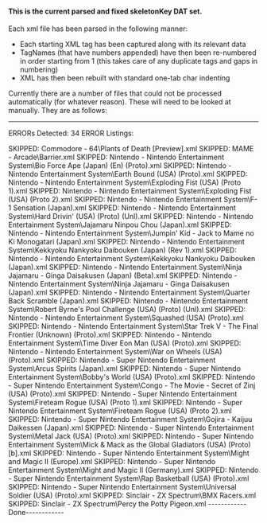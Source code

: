 ﻿#### This is the current parsed and fixed skeletonKey DAT set.

Each xml file has been parsed in the following manner:

* Each starting XML tag has been captured along with its relevant data
* TagNames (that have numbers appended) have then been re-numbered in order starting from 1 (this takes care of any duplicate tags and gaps in numbering)
* XML has then been rebuilt with standard one-tab char indenting

Currently there are a number of files that could not be processed automatically (for whatever reason). These will need to be looked at manually.
They are as follows:


----------------
ERRORs Detected: 34
ERROR Listings:

SKIPPED: Commodore - 64\Plants of Death [Preview].xml
SKIPPED: MAME - Arcade\Barrier.xml
SKIPPED: Nintendo - Nintendo Entertainment System\Bio Force Ape (Japan) (En) (Proto).xml
SKIPPED: Nintendo - Nintendo Entertainment System\Earth Bound (USA) (Proto).xml
SKIPPED: Nintendo - Nintendo Entertainment System\Exploding Fist (USA) (Proto 1).xml
SKIPPED: Nintendo - Nintendo Entertainment System\Exploding Fist (USA) (Proto 2).xml
SKIPPED: Nintendo - Nintendo Entertainment System\F-1 Sensation (Japan).xml
SKIPPED: Nintendo - Nintendo Entertainment System\Hard Drivin' (USA) (Proto) (Unl).xml
SKIPPED: Nintendo - Nintendo Entertainment System\Jajamaru Ninpou Chou (Japan).xml
SKIPPED: Nintendo - Nintendo Entertainment System\Jumpin' Kid - Jack to Mame no Ki Monogatari (Japan).xml
SKIPPED: Nintendo - Nintendo Entertainment System\Kekkyoku Nankyoku Daibouken (Japan) (Rev 1).xml
SKIPPED: Nintendo - Nintendo Entertainment System\Kekkyoku Nankyoku Daibouken (Japan).xml
SKIPPED: Nintendo - Nintendo Entertainment System\Ninja Jajamaru - Ginga Daisakusen (Japan) (Beta).xml
SKIPPED: Nintendo - Nintendo Entertainment System\Ninja Jajamaru - Ginga Daisakusen (Japan).xml
SKIPPED: Nintendo - Nintendo Entertainment System\Quarter Back Scramble (Japan).xml
SKIPPED: Nintendo - Nintendo Entertainment System\Robert Byrne's Pool Challenge (USA) (Proto) (Unl).xml
SKIPPED: Nintendo - Nintendo Entertainment System\Squashed (USA) (Proto).xml
SKIPPED: Nintendo - Nintendo Entertainment System\Star Trek V - The Final Frontier (Unknown) (Proto).xml
SKIPPED: Nintendo - Nintendo Entertainment System\Time Diver Eon Man (USA) (Proto).xml
SKIPPED: Nintendo - Nintendo Entertainment System\War on Wheels (USA) (Proto).xml
SKIPPED: Nintendo - Super Nintendo Entertainment System\Arcus Spirits (Japan).xml
SKIPPED: Nintendo - Super Nintendo Entertainment System\Bobby's World (USA) (Proto).xml
SKIPPED: Nintendo - Super Nintendo Entertainment System\Congo - The Movie - Secret of Zinj (USA) (Proto).xml
SKIPPED: Nintendo - Super Nintendo Entertainment System\Fireteam Rogue (USA) (Proto 1).xml
SKIPPED: Nintendo - Super Nintendo Entertainment System\Fireteam Rogue (USA) (Proto 2).xml
SKIPPED: Nintendo - Super Nintendo Entertainment System\Gojira - Kaijuu Daikessen (Japan).xml
SKIPPED: Nintendo - Super Nintendo Entertainment System\Metal Jack (USA) (Proto).xml
SKIPPED: Nintendo - Super Nintendo Entertainment System\Mick & Mack as the Global Gladiators (USA) (Proto) [b].xml
SKIPPED: Nintendo - Super Nintendo Entertainment System\Might and Magic II (Europe).xml
SKIPPED: Nintendo - Super Nintendo Entertainment System\Might and Magic II (Germany).xml
SKIPPED: Nintendo - Super Nintendo Entertainment System\Rap Basketball (USA) (Proto).xml
SKIPPED: Nintendo - Super Nintendo Entertainment System\Universal Soldier (USA) (Proto).xml
SKIPPED: Sinclair - ZX Spectrum\BMX Racers.xml
SKIPPED: Sinclair - ZX Spectrum\Percy the Potty Pigeon.xml
------------Done------------